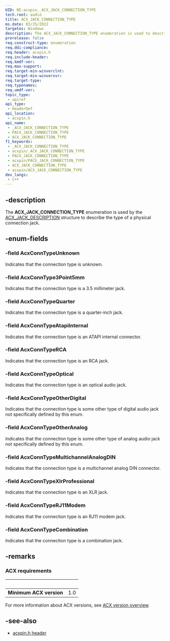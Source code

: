 ```yaml
---
UID: NE:acxpin._ACX_JACK_CONNECTION_TYPE
tech.root: audio
title: ACX_JACK_CONNECTION_TYPE
ms.date: 03/25/2022
targetos: Windows
description: The ACX_JACK_CONNECTION_TYPE enumeration is used to describe the type of a physical connection jack.
prerelease: false
req.construct-type: enumeration
req.ddi-compliance: 
req.header: acxpin.h
req.include-header: 
req.kmdf-ver: 
req.max-support: 
req.target-min-winverclnt: 
req.target-min-winversvr: 
req.target-type: 
req.typenames: 
req.umdf-ver: 
topic_type:
 - apiref
api_type:
 - HeaderDef
api_location:
 - acxpin.h
api_name:
 - _ACX_JACK_CONNECTION_TYPE
 - PACX_JACK_CONNECTION_TYPE
 - ACX_JACK_CONNECTION_TYPE
f1_keywords:
 - _ACX_JACK_CONNECTION_TYPE
 - acxpin/_ACX_JACK_CONNECTION_TYPE
 - PACX_JACK_CONNECTION_TYPE
 - acxpin/PACX_JACK_CONNECTION_TYPE
 - ACX_JACK_CONNECTION_TYPE
 - acxpin/ACX_JACK_CONNECTION_TYPE
dev_langs:
 - c++
---
```


## -description

The **ACX_JACK_CONNECTION_TYPE** enumeration is used by the [ACX_JACK_DESCRIPTION](ns-acxpin-acx_jack_description.md) structure to describe the type of a physical connection jack.

## -enum-fields

### -field AcxConnTypeUnknown

Indicates that the connection type is unknown.

### -field AcxConnType3Point5mm

Indicates that the connection type is a 3.5 millimeter jack.

### -field AcxConnTypeQuarter

Indicates that the connection type is a quarter-inch jack.

### -field AcxConnTypeAtapiInternal

Indicates that the connection type is an ATAPI internal connector.

### -field AcxConnTypeRCA

Indicates that the connection type is an RCA jack.

### -field AcxConnTypeOptical

Indicates that the connection type is an optical audio jack.

### -field AcxConnTypeOtherDigital

Indicates that the connection type is some other type of digital audio jack not specifically defined by this enum.

### -field AcxConnTypeOtherAnalog

Indicates that the connection type is some other type of analog audio jack not specifically defined by this enum.

### -field AcxConnTypeMultichannelAnalogDIN

Indicates that the connection type is a multichannel analog DIN connector.

### -field AcxConnTypeXlrProfessional

Indicates that the connection type is an XLR jack.

### -field AcxConnTypeRJ11Modem

Indicates that the connection type is an RJ11 modem jack.

### -field AcxConnTypeCombination

Indicates that the connection type is a combination jack.

## -remarks

### ACX requirements

| &nbsp; | &nbsp; |
| ---- |:---- |
| **Minimum ACX version** | 1.0 |

For more information about ACX versions, see [ACX version overview](/windows-hardware/drivers/audio/acx-version-overview).

## -see-also

- [acxpin.h header](index.md)


